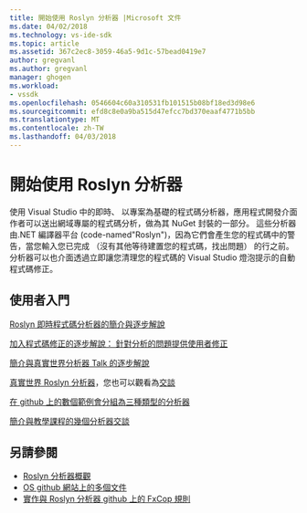 ```yaml
---
title: 開始使用 Roslyn 分析器 |Microsoft 文件
ms.date: 04/02/2018
ms.technology: vs-ide-sdk
ms.topic: article
ms.assetid: 367c2ec8-3059-46a5-9d1c-57bead0419e7
author: gregvanl
ms.author: gregvanl
manager: ghogen
ms.workload:
- vssdk
ms.openlocfilehash: 0546604c60a310531fb101515b08bf18ed3d98e6
ms.sourcegitcommit: efd8c8e0a9ba515d47efcc7bd370eaaf4771b5bb
ms.translationtype: MT
ms.contentlocale: zh-TW
ms.lasthandoff: 04/03/2018
---
```

# <a name="getting-started-with-roslyn-analyzers"></a>開始使用 Roslyn 分析器

使用 Visual Studio 中的即時、 以專案為基礎的程式碼分析器，應用程式開發介面作者可以送出網域專屬的程式碼分析，做為其 NuGet 封裝的一部分。 這些分析器由.NET 編譯器平台 (code-named"Roslyn")，因為它們會產生您的程式碼中的警告，當您輸入您已完成 （沒有其他等待建置您的程式碼，找出問題） 的行之前。 分析器可以也介面透過立即讓您清理您的程式碼的 Visual Studio 燈泡提示的自動程式碼修正。

## <a name="getting-started"></a>使用者入門

[Roslyn 即時程式碼分析器的簡介與逐步解說](https://msdn.microsoft.com/magazine/dn879356.aspx)

[加入程式碼修正的逐步解說： 針對分析的問題提供使用者修正](https://msdn.microsoft.com/magazine/dn904670.aspx)

[簡介與真實世界分析器 Talk 的逐步解說](http://channel9.msdn.com/events/Build/2015/3-725)

[真實世界 Roslyn 分析器](../extensibility/roslyn-analyzers-and-code-aware-library-for-immutablearrays.md)，您也可以觀看為[交談](http://channel9.msdn.com/events/Build/2015/3-725)

[在 github 上的數個範例會分組為三種類型的分析器](https://github.com/dotnet/roslyn/blob/master/docs/analyzers/Analyzer%20Samples.md)

[簡介與教學課程的幾個分析器交談](http://channel9.msdn.com/Events/dotnetConf/2015/NET-Compiler-Platform-Roslyn-Analyzers-and-the-Rise-of-Code-Aware-Libraries)

## <a name="see-also"></a>另請參閱

- [Roslyn 分析器概觀](../code-quality/roslyn-analyzers-overview.md)
- [OS github 網站上的多個文件](https://github.com/dotnet/roslyn/tree/master/docs/analyzers)
- [實作與 Roslyn 分析器 github 上的 FxCop 規則](https://github.com/dotnet/roslyn/tree/master/src/Diagnostics/FxCop)